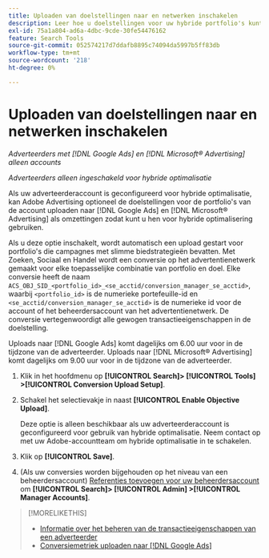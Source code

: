 ```yaml
---
title: Uploaden van doelstellingen naar en netwerken inschakelen
description: Leer hoe u doelstellingen voor uw hybride portfolio's kunt uploaden naar [!DNL Google Ads] en [!DNL Microsoft® Advertising].
exl-id: 75a1a804-ad6a-4dbc-9cde-30fe54476162
feature: Search Tools
source-git-commit: 052574217d7ddafb8895c74094da5997b5ff83db
workflow-type: tm+mt
source-wordcount: '218'
ht-degree: 0%

---
```


# Uploaden van doelstellingen naar en netwerken inschakelen

*Adverteerders met [!DNL Google Ads] en [!DNL Microsoft® Advertising] alleen accounts*

*Adverteerders alleen ingeschakeld voor hybride optimalisatie*

Als uw adverteerderaccount is geconfigureerd voor hybride optimalisatie, kan Adobe Advertising optioneel de doelstellingen voor de portfolio&#39;s van de account uploaden naar [!DNL Google Ads] en [!DNL Microsoft® Advertising] als omzettingen zodat kunt u hen voor hybride optimalisering gebruiken.

Als u deze optie inschakelt, wordt automatisch een upload gestart voor portfolio&#39;s die campagnes met slimme biedstrategieën bevatten. Met Zoeken, Sociaal en Handel wordt een conversie op het advertentienetwerk gemaakt voor elke toepasselijke combinatie van portfolio en doel. Elke conversie heeft de naam `ACS_OBJ_SID_<portfolio_id>_<se_acctid/conversion_manager_se_acctid>`, waarbij `<portfolio_id>` is de numerieke portefeuille-id en `<se_acctid/conversion_manager_se_acctid>` is de numerieke id voor de account of het beheerdersaccount van het advertentienetwerk. De conversie vertegenwoordigt alle gewogen transactieeigenschappen in de doelstelling.

Uploads naar [!DNL Google Ads] komt dagelijks om 6.00 uur voor in de tijdzone van de adverteerder. Uploads naar [!DNL Microsoft® Advertising] komt dagelijks om 9.00 uur voor in de tijdzone van de adverteerder.

<!-- Note to self: Conversions tracked by Google Ads and by the Microsoft Advertising universal event tracking (UET) tag aren't re-uploaded to the ad networks. -->

1. Klik in het hoofdmenu op **[!UICONTROL Search]> [!UICONTROL Tools] >[!UICONTROL Conversion Upload Setup]**.

1. Schakel het selectievakje in naast **[!UICONTROL Enable Objective Upload]**.

   Deze optie is alleen beschikbaar als uw adverteerderaccount is geconfigureerd voor gebruik van hybride optimalisatie. Neem contact op met uw Adobe-accountteam om hybride optimalisatie in te schakelen.

1. Klik op **[!UICONTROL Save]**.

1. (Als uw conversies worden bijgehouden op het niveau van een beheerdersaccount) [Referenties toevoegen voor uw beheerdersaccount](/help/search-social-commerce/admin/manager-accounts.md) om **[!UICONTROL Search]> [!UICONTROL Admin] >[!UICONTROL Manager Accounts]**.

>[!MORELIKETHIS]
>
>* [Informatie over het beheren van de transactieeigenschappen van een adverteerder](/help/search-social-commerce/admin/transaction-properties/transaction-property-about.md)
>* [Conversiemetriek uploaden naar [!DNL Google Ads]](conversion-metrics-upload-to-google.md)
